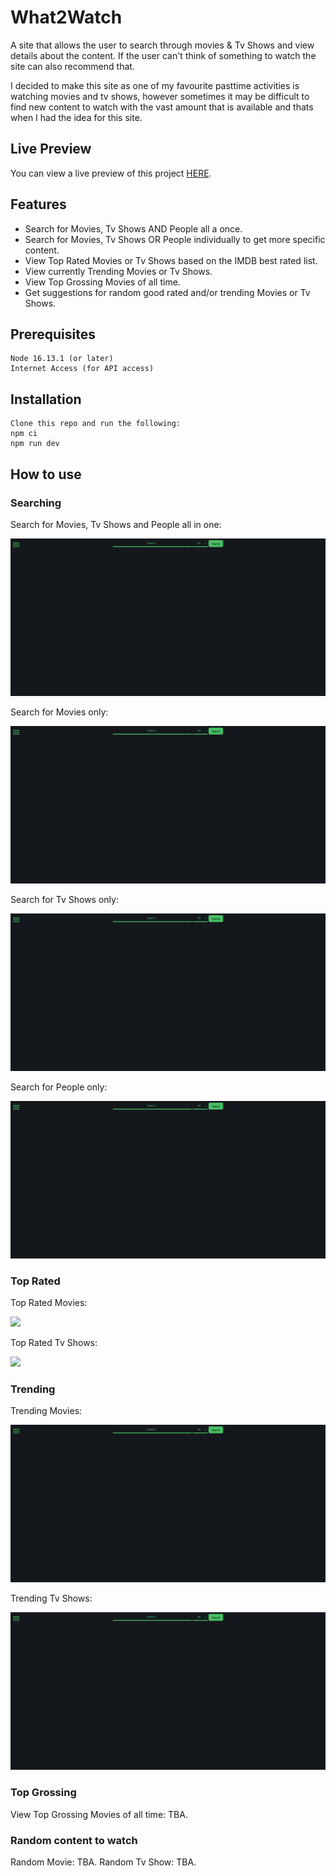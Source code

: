 # What2Watch

A site that allows the user to search through movies &amp; Tv Shows and view details about the content. If the user can't think of something to watch the site can also recommend that.

I decided to make this site as one of my favourite pasttime activities is watching movies and tv shows, however sometimes it may be difficult to find new content to watch with the vast amount that is available and thats when I had the idea for this site.

## Live Preview

You can view a live preview of this project [HERE](https://amissouri.com/what2watch.html).

## Features

+ Search for Movies, Tv Shows AND People all a once.
+ Search for Movies, Tv Shows OR People individually to get more specific content.
+ View Top Rated Movies or Tv Shows based on the IMDB best rated list.
+ View currently Trending Movies or Tv Shows.
+ View Top Grossing Movies of all time.
+ Get suggestions for random good rated and/or trending Movies or Tv Shows.

## Prerequisites

```
Node 16.13.1 (or later)
Internet Access (for API access)
```

## Installation

```
Clone this repo and run the following:
npm ci
npm run dev
```

## How to use

### Searching

Search for Movies, Tv Shows and People all in one:

![](https://github.com/ayMissouri/What2Watch/blob/main/images/allInOneSearch.gif)

Search for Movies only:

![](https://github.com/ayMissouri/What2Watch/blob/main/images/searchMoviesOnly.gif)

Search for Tv Shows only:

![](https://github.com/ayMissouri/What2Watch/blob/main/images/searchTvOnly.gif)

Search for People only:

![](https://github.com/ayMissouri/What2Watch/blob/main/images/searchPeopleOnly.gif)

### Top Rated

Top Rated Movies:

![](https://github.com/ayMissouri/What2Watch/blob/main/images/topRatedMovies.gif)

Top Rated Tv Shows:

![](https://github.com/ayMissouri/What2Watch/blob/main/images/topRatedTv.gif)

### Trending

Trending Movies:

![](https://github.com/ayMissouri/What2Watch/blob/main/images/trendingMovies.gif)

Trending Tv Shows:

![](https://github.com/ayMissouri/What2Watch/blob/main/images/trendingTv.gif)

### Top Grossing

View Top Grossing Movies of all time:
TBA.

### Random content to watch

Random Movie:
TBA.
Random Tv Show:
TBA.
